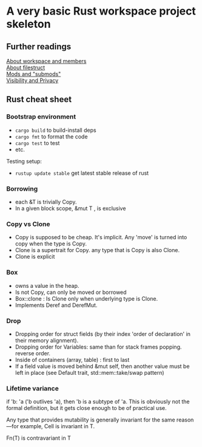 # A very basic Rust workspace project skeleton

## Further readings
[About workspace and members](https://doc.rust-lang.org/book/ch14-03-cargo-workspaces.html)  
[About filestruct](https://doc.rust-lang.org/stable/rust-by-example/mod.html)  
[Mods and "submods"](https://doc.rust-lang.org/stable/rust-by-example/mod/split.html)  
[Visibility and Privacy](https://doc.rust-lang.org/reference/visibility-and-privacy.html)


## Rust cheat sheet

### Bootstrap environment

- `cargo build` to build-install deps
- `cargo fmt` to format the code
- `cargo test` to test
- etc.

Testing setup:

- `rustup update stable` get latest stable release of rust

### Borrowing

- each &T is trivially Copy.
- In a given block scope, &mut T , is exclusive


### Copy vs Clone

- Copy is supposed to be cheap. It's implicit. Any 'move' is turned into copy when the type is Copy.
- Clone is a supertrait for Copy. any type that is Copy is also Clone.
- Clone is explicit

### Box

- owns a value in the heap.
- Is not Copy, can only be moved or borrowed
-  Box::clone : Is Clone only when underlying type is Clone.
- Implements Deref and DerefMut.



### Drop

- Dropping order for struct fields (by their index 'order of declaration' in their memory alignment).
- Dropping order for Variables: same than for stack frames popping. reverse order.
- Inside of containers (array, table) : first to last
- If a field value is moved behind &mut self, then another value must be left in place (see Default trait, std::mem::take/swap pattern)


### Lifetime variance

if 'b: 'a ('b outlives 'a), then 'b is a subtype of 'a. This is obviously not the formal definition, but it gets close enough to be
of practical use.

Any type that provides mutability is generally invariant for the same reason—for example, Cell<T> is invariant in T.

Fn(T) is contravariant in T